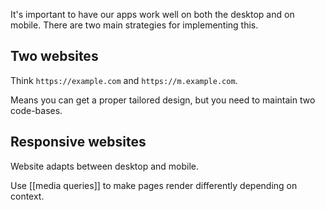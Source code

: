 It's important to have our apps work well on both the desktop and on mobile. There are two main strategies for implementing this.

## Two websites

Think `https://example.com` and `https://m.example.com`.

Means you can get a proper tailored design, but you need to maintain two code-bases.

## Responsive websites

Website adapts between desktop and mobile.

Use [[media queries]] to make pages render differently depending on context.